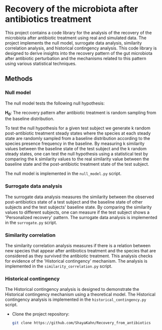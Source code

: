 # Recovery of the microbiota after antibiotics treatment

This project contains a code library for the analysis of the recovery of the microbiota after antibiotic treatment using real and simulated data.
The project implements the null model, surrogate data analysis, similarity correlation analysis, and
historical contingency analysis. This code library is designed to derive insights into the recovery pattern of the gut
microbiota after antibiotic perturbation and the mechanisms related to this pattern using various
statistical techniques.  

## Methods

### Null model
The null model tests the following null hypothesis:

**H<sub>0</sub>**: The recovery pattern after antibiotic treatment is random sampling from the baseline distribution.

To test the null hypothesis for a given test subject we generate k random post-antibiotic treatment steady states where the species at each steady state are randomly sampled from a baseline distribution according 
to the species presence frequency in the baseline. By measuring k similarity values
between the baseline state of the test subject and the k random steady states, one can test the null hypothesis using a statistical test by comparing the k similarity values to the real similarity value between the baseline state and the post-antibiotic treatment state of the test subject.

The null model is implemented in the `null_model.py` script.

### Surrogate data analysis
The surrogate data analysis measures the similarity between the observed
post-antibiotics state of a test subject and the baseline state of other subjects
and the test subjects' baseline state. By comparing the similarity values to different subjects,
one can measure if the test subject shows a 'Personalized recovery' pattern. The surrogate data analysis is implemented
in the `surrogate.py` script.

### Similarity correlation
The similarity correlation analysis measures if there is a relation between new species
that appear after antibiotics treatment and the species that are considered as they survived the antibiotic treatment. This
analysis checks for evidence of the 'Historical contingency' mechanism.
The analysis is implemented in the `similarity_correlation.py` script.

### Historical contingency
The Historical contingency analysis is designed to demonstrate the Historical contingency
mechanism using a theoretical model.
The Historical contingency analysis is implemented in the `historical_contingency.py` script.


- Clone the project repository:
  ```sh
  git clone https://github.com/ShayaKahn/Recovery_from_antibiotics